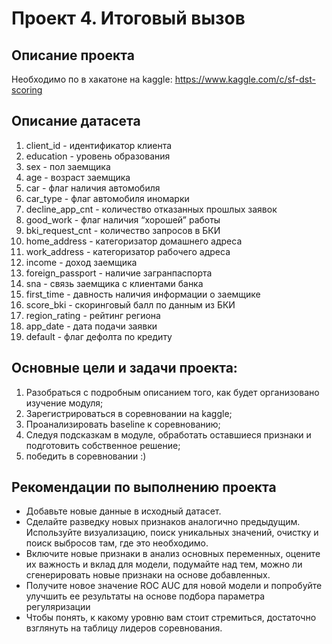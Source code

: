 # Проект 4. Итоговый вызов

## Описание проекта
Необходимо по в хакатоне на kaggle: https://www.kaggle.com/c/sf-dst-scoring

## Описание датасета
1. client_id - идентификатор клиента
2. education - уровень образования
3. sex - пол заемщика
4. age - возраст заемщика
5. car - флаг наличия автомобиля
6. car_type - флаг автомобиля иномарки
7. decline_app_cnt - количество отказанных прошлых заявок
8. good_work - флаг наличия “хорошей” работы
9. bki_request_cnt - количество запросов в БКИ
10. home_address - категоризатор домашнего адреса
11. work_address - категоризатор рабочего адреса
12. income - доход заемщика
13. foreign_passport - наличие загранпаспорта
14. sna - связь заемщика с клиентами банка
15. first_time - давность наличия информации о заемщике
16. score_bki - скоринговый балл по данным из БКИ
17. region_rating - рейтинг региона
18. app_date - дата подачи заявки
19. default - флаг дефолта по кредиту

## Основные цели и задачи проекта:
1. Разобраться с подробным описанием того, как будет организовано изучение модуля;
2. Зарегистрироваться в соревновании на kaggle;
3. Проанализировать baseline к соревнованию;
4. Следуя подсказкам в модуле, обработать оставшиеся признаки и подготовить собственное решение;
5. победить в соревновании :)

## Рекомендации по выполнению проекта
- Добавьте новые данные в исходный датасет.
- Сделайте разведку новых признаков аналогично предыдущим. Используйте визуализацию, поиск уникальных значений, очистку и поиск выбросов там, где это необходимо.
- Включите новые признаки в анализ основных переменных, оцените их важность и вклад для модели, подумайте над тем, можно ли сгенерировать новые признаки на основе добавленных.
- Получите новое значение ROC AUC для новой модели и попробуйте улучшить ее результаты на основе подбора параметра регуляризации
- Чтобы понять, к какому уровню вам стоит стремиться, достаточно взглянуть на таблицу лидеров соревнования.
